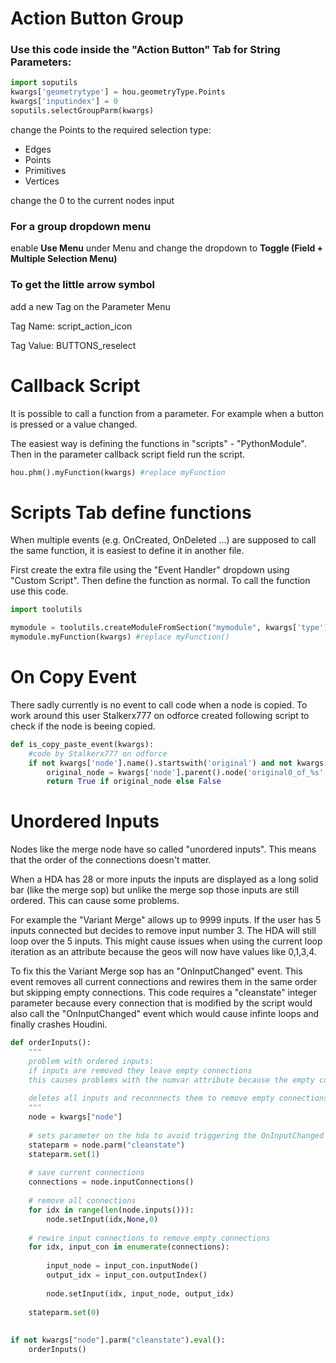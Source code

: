 # Action Button Group #
### Use this code inside the "Action Button" Tab for **String Parameters**:

```python
import soputils
kwargs['geometrytype'] = hou.geometryType.Points
kwargs['inputindex'] = 0
soputils.selectGroupParm(kwargs)
```
 
change the Points to the required selection type:
* Edges
* Points
* Primitives
* Vertices

change the 0 to the current nodes input

### For a group dropdown menu 
enable **Use Menu** under Menu and change the dropdown to **Toggle (Field + Multiple Selection Menu)**

### To get the little arrow symbol

add a new Tag on the Parameter Menu

Tag Name: script_action_icon

Tag Value: BUTTONS_reselect

# Callback Script #
It is possible to call a function from a parameter. For example when a button is pressed or a value changed.

The easiest way is defining the functions in  "scripts" - "PythonModule".
Then in the parameter callback script field run the script.
``` python
hou.phm().myFunction(kwargs) #replace myFunction
```

# Scripts Tab define functions #
When multiple events (e.g. OnCreated, OnDeleted ...) are supposed to call the same function, it is easiest to define it in another file.

First create the extra file using the "Event Handler" dropdown using "Custom Script".
Then define the function as normal.
To call the function use this code.
```python
import toolutils

mymodule = toolutils.createModuleFromSection("mymodule", kwargs['type'], "myCustomScript") #replace myCustomScript
mymodule.myFunction(kwargs) #replace myFunction() 
```

# On Copy Event #
There sadly currently is no event to call code when a node is copied. To work around this user Stalkerx777 on odforce created following script to check if the node is beeing copied.

```python
def is_copy_paste_event(kwargs):
    #code by Stalkerx777 on odforce
    if not kwargs['node'].name().startswith('original') and not kwargs['old_name'].startswith('original'):
        original_node = kwargs['node'].parent().node('original0_of_%s' % kwargs['old_name'])
        return True if original_node else False
```

# Unordered Inputs #
Nodes like the merge node have so called "unordered inputs". This means that the order of the connections doesn't matter.

When a HDA has 28 or more inputs the inputs are displayed as a long solid bar (like the merge sop) but unlike the merge sop those inputs are still ordered. This can cause some problems.

For example the "Variant Merge" allows up to 9999 inputs. If the user has 5 inputs connected but decides to remove input number 3. The HDA will still loop over the 5 inputs. This might cause issues when using the current loop iteration as an attribute because the geos will now have values like 0,1,3,4.

To fix this the Variant Merge sop has an "OnInputChanged" event. This event removes all current connections and rewires them in the same order but skipping empty connections.
This code requires a "cleanstate" integer parameter because every connection that is modified by the script would also call the "OnInputChanged" event which would cause infinte loops and finally crashes Houdini.

```python
def orderInputs():
    """ 
    problem with ordered inputs:
    if inputs are removed they leave empty connections
    this causes problems with the numvar attribute because the empty connections are still counted
    
    deletes all inputs and reconnnects them to remove empty connections
    """
    node = kwargs["node"]
    
    # sets parameter on the hda to avoid triggering the OnInputChanged event every time this function changes the inputs
    stateparm = node.parm("cleanstate")
    stateparm.set(1)
    
    # save current connections
    connections = node.inputConnections()
    
    # remove all connections 
    for idx in range(len(node.inputs())):
        node.setInput(idx,None,0)
    
    # rewire input connections to remove empty connections
    for idx, input_con in enumerate(connections):
        
        input_node = input_con.inputNode()
        output_idx = input_con.outputIndex()
        
        node.setInput(idx, input_node, output_idx)
    
    stateparm.set(0)
        
    
if not kwargs["node"].parm("cleanstate").eval():
    orderInputs()
```

